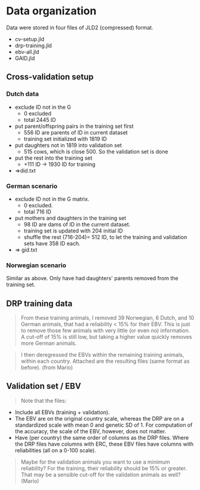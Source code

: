 # Data organization

Data were stored in four files of JLD2 (compressed) format.
- cv-setup.jld
- drp-training.jld
- ebv-all.jld
- GAID.jld


## Cross-validation setup
### Dutch data
  - exclude ID not in the G
    - 0 excluded
    - total 2445 ID
  - put parent/offspring pairs in the training set first
    - 556 ID are parents of ID in current dataset
    - training set initialized with 1819 ID
  - put daughters not in 1819 into validation set
    - 515 cows, which is close 500. So the validation set is done
  - put the rest into the training set
    - +111 ID -> 1930 ID for training
  - =>did.txt
### German scenario
  - exclude ID not in the G matrix. 
    - 0 excluded.
    - total 716 ID
  - put mothers and daughters in the training set
    - 98 ID are dams of ID in the current dataset.
    - training set is updated with 204 initial ID
    - shuffle the rest (716-204)= 512 ID, to let the training and validation sets have 358 ID each.
  - => gid.txt
### Norwegian scenario
Similar as above.  Only have had daughters' parents removed from the training set.

## DRP training data
> From these training animals, I removed 39 Norwegian, 6 Dutch, and 10 German animals, that had a reliability < 15% for their EBV.
 This is just to remove those few animals with very little (or even no) information. A cut-off of 15% is still low, but taking a higher value quickly removes more German animals.

> I then deregressed the EBVs within the remaining training animals, within each country. Attached are the resulting files (same format as before). (from Mario)

## Validation set / EBV
>Note that the files:

- Include all EBVs (training + validation).
- The EBV are on the original country scale, whereas the DRP are on a standardized scale with mean 0 and genetic SD of 1. For computation of the accuracy, the scale of the EBV, however, does not matter.
- Have (per country) the same order of columns as the DRP files. Where the DRP files have columns with ERC, these EBV files have columns with reliabilities (all on a 0-100 scale).

> Maybe for the validation animals you want to use a minimum reliability? For the training, their reliability should be 15% or greater. That may be a sensible cut-off for the validation animals as well? (Mario) 

